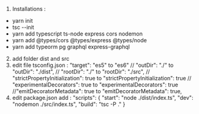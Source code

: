 1. Installations :

- yarn init
- tsc --init
- yarn add typescript ts-node express cors nodemon
- yarn add @types/cors @types/express @types/node
- yarn add typeorm pg graphql express-graphql

2. add folder dist and src
3. edit file tsconfig.json :
   "target": "es5" to "es6"
   // "outDir": "./" to "outDir": "./dist",
   // "rootDir": "./" to "rootDir": "./src",
   // "strictPropertyInitialization": true to "strictPropertyInitialization": true
   // "experimentalDecorators": true to "experimentalDecorators": true
   //"emitDecoratorMetadata": true to "emitDecoratorMetadata": true,
4. edit package.json
   add :
   "scripts": {
   "start": "node ./dist/index.ts",
   "dev": "nodemon ./src/index.ts",
   "build": "tsc -P ."
   }
